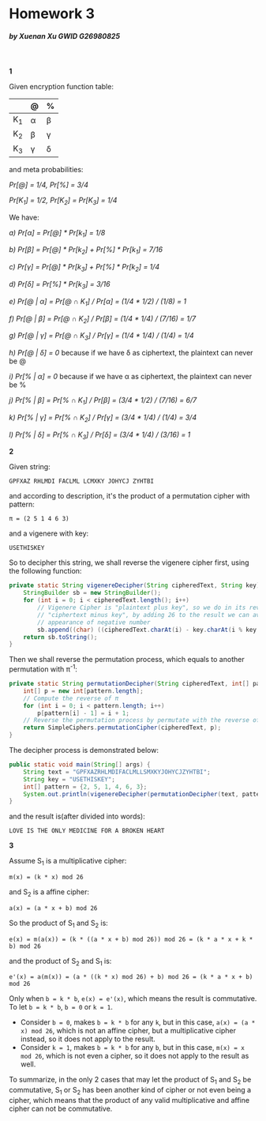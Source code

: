 # Homework 3

##### by Xuenan Xu GWID G26980825
&nbsp;

**1**

Given encryption function table:

|               |    @    |    %    |
| ------------- | ------- | ------- |
| K<sub>1</sub> | &alpha; | &beta;  |
| K<sub>2</sub> | &beta;  | &gamma; |
| K<sub>3</sub> | &gamma; | &delta; |

and meta probabilities:

_Pr[@] = 1/4, Pr[%] = 3/4_

_Pr[K<sub>1</sub>] = 1/2, Pr[K<sub>2</sub>] = Pr[K<sub>3</sub>] = 1/4_

We have:

_a) Pr[&alpha;] = Pr[@] * Pr[k<sub>1</sub>] = 1/8_

_b) Pr[&beta;] = Pr[@] * Pr[k<sub>2</sub>] + Pr[%] * Pr[k<sub>1</sub>] = 7/16_

_c) Pr[&gamma;] = Pr[@] * Pr[k<sub>3</sub>] + Pr[%] * Pr[k<sub>2</sub>] = 1/4_

_d) Pr[&delta;] = Pr[%] * Pr[k<sub>3</sub>] = 3/16_

_e) Pr[@ | &alpha;] = Pr[@ &cap; K<sub>1</sub>] / Pr[&alpha;] = (1/4 * 1/2) / (1/8) = 1_

_f) Pr[@ | &beta;] = Pr[@ &cap; K<sub>2</sub>] / Pr[&beta;] = (1/4 * 1/4) / (7/16) = 1/7_

_g) Pr[@ | &gamma;] = Pr[@ &cap; K<sub>3</sub>] / Pr[&gamma;] = (1/4 * 1/4) / (1/4) = 1/4_

_h) Pr[@ | &delta;] = 0_ because if we have &delta; as ciphertext, the plaintext can never be @

_i) Pr[% | &alpha;] = 0_ because if we have &alpha; as ciphertext, the plaintext can never be %

_j) Pr[% | &beta;] = Pr[% &cap; K<sub>1</sub>] / Pr[&beta;] = (3/4 * 1/2) / (7/16) = 6/7_

_k) Pr[% | &gamma;] = Pr[% &cap; K<sub>2</sub>] / Pr[&gamma;] = (3/4 * 1/4) / (1/4) = 3/4_

_l) Pr[% | &delta;] = Pr[% &cap; K<sub>3</sub>] / Pr[&delta;] = (3/4 * 1/4) / (3/16) = 1_

**2**

Given string:

`GPFXAZ RHLMDI FACLML LCMXKY JOHYCJ ZYHTBI
`

and according to description, it's the product of a permutation cipher with pattern:

`π = (2 5 1 4 6 3)`

and a vigenere with key:

`USETHISKEY`

So to decipher this string, we shall reverse the vigenere cipher first, using the following function:

```java
private static String vigenereDecipher(String cipheredText, String key) {
    StringBuilder sb = new StringBuilder();
    for (int i = 0; i < cipheredText.length(); i++)
        // Vigenere Cipher is "plaintext plus key", so we do in its reverse way,
        // "ciphertext minus key", by adding 26 to the result we can avoid the
        // appearance of negative number
        sb.append((char) ((cipheredText.charAt(i) - key.charAt(i % key.length()) + 26) % 26 + 65));
    return sb.toString();
}
```

Then we shall reverse the permutation process, which equals to another permutation with &pi;<sup>-1</sup>:

```java
private static String permutationDecipher(String cipheredText, int[] pattern) {
    int[] p = new int[pattern.length];
    // Compute the reverse of π
    for (int i = 0; i < pattern.length; i++)
        p[pattern[i] - 1] = i + 1;
    // Reverse the permutation process by permutate with the reverse of π
    return SimpleCiphers.permutationCipher(cipheredText, p);
}
```

The decipher process is demonstrated below:

```java
public static void main(String[] args) {
    String text = "GPFXAZRHLMDIFACLMLLSMXKYJOHYCJZYHTBI";
    String key = "USETHISKEY";
    int[] pattern = {2, 5, 1, 4, 6, 3};
    System.out.println(vigenereDecipher(permutationDecipher(text, pattern), key));
}
```

and the result is(after divided into words):

```
LOVE IS THE ONLY MEDICINE FOR A BROKEN HEART
```

**3**

Assume S<sub>1</sub> is a multiplicative cipher:

`m(x) = (k * x) mod 26`

and S<sub>2</sub> is a affine cipher:

`a(x) = (a * x + b) mod 26`

So the product of S<sub>1</sub> and S<sub>2</sub> is:

`e(x) = m(a(x)) = (k * ((a * x + b) mod 26)) mod 26 = (k * a * x + k * b) mod 26`

and the product of S<sub>2</sub> and S<sub>1</sub> is:

`e'(x) = a(m(x)) = (a * ((k * x) mod 26) + b) mod 26 = (k * a * x + b) mod 26`

Only when `b = k * b`, `e(x) = e'(x)`, which means the result is commutative. To let `b = k * b`, `b = 0` or `k = 1`.

+ Consider `b = 0`, makes `b = k * b` for any `k`, but in this case, `a(x) = (a * x) mod 26`, which is not an affine cipher, but a multiplicative cipher instead, so it does not apply to the result.
+ Consider `k = 1`, makes `b = k * b` for any `b`, but in this case, `m(x) = x mod 26`, which is not even a cipher, so it does not apply to the result as well.

To summarize, in the only 2 cases that may let the product of S<sub>1</sub> and S<sub>2</sub> be commutative, S<sub>1</sub> or S<sub>2</sub> has been another kind of cipher or not even being a cipher, which means that the product of any valid multiplicative and affine cipher can not be commutative.
